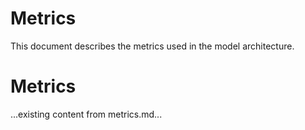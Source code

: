 # Metrics

This document describes the metrics used in the model architecture.
# Metrics

...existing content from metrics.md...
